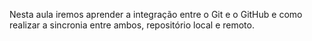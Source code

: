 Nesta aula iremos aprender a integração entre o Git e o GitHub e como realizar a sincronia entre ambos, repositório local e remoto.